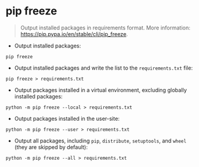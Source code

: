 # pip freeze

> Output installed packages in requirements format.
> More information: <https://pip.pypa.io/en/stable/cli/pip_freeze>.

- Output installed packages:

`pip freeze`

- Output installed packages and write the list to the `requirements.txt` file:

`pip freeze > requirements.txt`

- Output packages installed in a virtual environment, excluding globally installed packages:

`python -m pip freeze --local > requirements.txt`

- Output packages installed in the user-site:

`python -m pip freeze --user > requirements.txt`

- Output all packages, including `pip`, `distribute`, `setuptools`, and `wheel` (they are skipped by default):

`python -m pip freeze --all > requirements.txt`
